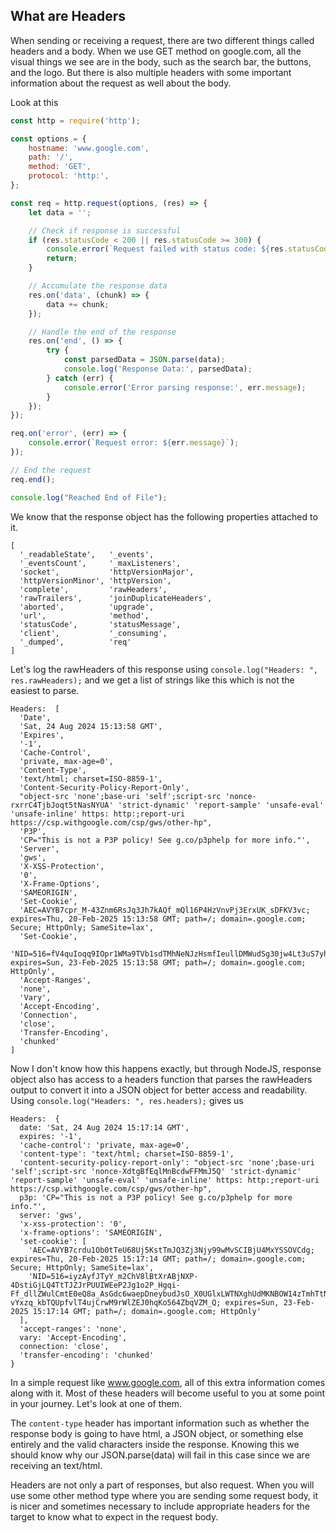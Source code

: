 ## What are Headers

When sending or receiving a request, there are two different things called headers and a body. 
When we use GET method on google.com, all the visual things we see are in the body, such as the 
search bar, the buttons, and the logo. But there is also multiple headers with some important information about the 
request as well about the body. 

Look at this


```javascript
const http = require('http');

const options = {
    hostname: 'www.google.com',
    path: '/',
    method: 'GET',
    protocol: 'http:',
};

const req = http.request(options, (res) => {
    let data = '';

    // Check if response is successful
    if (res.statusCode < 200 || res.statusCode >= 300) {
        console.error(`Request failed with status code: ${res.statusCode}`);
        return;
    }

    // Accumulate the response data
    res.on('data', (chunk) => {
        data += chunk;
    });

    // Handle the end of the response
    res.on('end', () => {
        try {
            const parsedData = JSON.parse(data);
            console.log('Response Data:', parsedData);
        } catch (err) {
            console.error('Error parsing response:', err.message);
        }
    });
});

req.on('error', (err) => {
    console.error(`Request error: ${err.message}`);
});

// End the request
req.end();

console.log("Reached End of File");
```

We know that the response object has the following properties attached to it.

```text
[
  '_readableState',   '_events',
  '_eventsCount',     '_maxListeners',
  'socket',           'httpVersionMajor',
  'httpVersionMinor', 'httpVersion',
  'complete',         'rawHeaders',
  'rawTrailers',      'joinDuplicateHeaders',
  'aborted',          'upgrade',
  'url',              'method',
  'statusCode',       'statusMessage',
  'client',           '_consuming',
  '_dumped',          'req'
]
```

Let's log the rawHeaders of this response using  `console.log("Headers: ", res.rawHeaders);`
and we get a list of strings like this which is not the easiest to parse. 
```text
Headers:  [
  'Date',
  'Sat, 24 Aug 2024 15:13:58 GMT',
  'Expires',
  '-1',
  'Cache-Control',
  'private, max-age=0',
  'Content-Type',
  'text/html; charset=ISO-8859-1',
  'Content-Security-Policy-Report-Only',
  "object-src 'none';base-uri 'self';script-src 'nonce-rxrrC4TjbJoqt5tNasNYUA' 'strict-dynamic' 'report-sample' 'unsafe-eval' 'unsafe-inline' https: http:;report-uri https://csp.withgoogle.com/csp/gws/other-hp",
  'P3P',
  'CP="This is not a P3P policy! See g.co/p3phelp for more info."',
  'Server',
  'gws',
  'X-XSS-Protection',
  '0',
  'X-Frame-Options',
  'SAMEORIGIN',
  'Set-Cookie',
  'AEC=AVYB7cpr_M-43Znm6RsJq3Jh7kAQf_mQl16P4HzVnvPj3ErxUK_sDFKV3vc; expires=Thu, 20-Feb-2025 15:13:58 GMT; path=/; domain=.google.com; Secure; HttpOnly; SameSite=lax',
  'Set-Cookie',
  'NID=516=fV4quIoqq9IOpr1WMa9TVb1sdTMhNeNJzHsmfIeullDMWudSg30jw4Lt3uS7yhIGaGwDIZ6BDNtRnCgBOcMwmgHbDnTr1UmdymHwePQ1vcUIhQaFYB7snjgr6wcMJBUbX3MEz1QQ1gDr3fXpqptmsNw5NZPL2MNeWSO1smEr4JcbOcu5_-2a6tHVsg; expires=Sun, 23-Feb-2025 15:13:58 GMT; path=/; domain=.google.com; HttpOnly',
  'Accept-Ranges',
  'none',
  'Vary',
  'Accept-Encoding',
  'Connection',
  'close',
  'Transfer-Encoding',
  'chunked'
]
```

Now I don't know how this happens exactly, but through NodeJS, response object also has access to a 
headers function that parses the rawHeaders output to convert it into a JSON object for better access and 
readability. Using `console.log("Headers: ", res.headers);` gives us

```text
Headers:  {
  date: 'Sat, 24 Aug 2024 15:17:14 GMT',
  expires: '-1',
  'cache-control': 'private, max-age=0',
  'content-type': 'text/html; charset=ISO-8859-1',
  'content-security-policy-report-only': "object-src 'none';base-uri 'self';script-src 'nonce-XdtgBfEqlMnBcdwFFMmJ5Q' 'strict-dynamic' 'report-sample' 'unsafe-eval' 'unsafe-inline' https: http:;report-uri https://csp.withgoogle.com/csp/gws/other-hp",
  p3p: 'CP="This is not a P3P policy! See g.co/p3phelp for more info."',
  server: 'gws',
  'x-xss-protection': '0',
  'x-frame-options': 'SAMEORIGIN',
  'set-cookie': [
    'AEC=AVYB7crdu1Ob0tTeU68Uj5KstTmJQ3Zj3Njy99wMvSCIBjU4MxYSSOVCdg; expires=Thu, 20-Feb-2025 15:17:14 GMT; path=/; domain=.google.com; Secure; HttpOnly; SameSite=lax',
    'NID=516=iyzAyfJTyY_m2ChV8lBtXrABjNXP-4DstiGjLQ4TtTJZJrPUUIWEeP2Jg1o2P_Hgqi-Ff_dllZWulCmtE0eQ8a_AsGdc6waepDneybudJsO_X0UGlxLWTNXghUdMKNBOW14zTmhTtNf-vYxzq_kbTQUpfvlT4ujCrwM9rWlZEJ0hqKo564ZbqVZM_Q; expires=Sun, 23-Feb-2025 15:17:14 GMT; path=/; domain=.google.com; HttpOnly'
  ],
  'accept-ranges': 'none',
  vary: 'Accept-Encoding',
  connection: 'close',
  'transfer-encoding': 'chunked'
}
```

In a simple request like www.google.com, all of this extra information comes along with it. Most of these 
headers will become useful to you at some point in your journey. Let's look at one of them.

The `content-type` header has important information such as whether the response body is going to have 
html, a JSON object, or something else entirely and the valid characters inside the response. Knowing this
we should know why our JSON.parse(data) will fail in this case since we are receiving an text/html. 

Headers are not only a part of responses, but also request. When you will use some other method type 
where you are sending some request body, it is nicer and sometimes necessary to include appropriate 
headers for the target to know what to expect in the request body. 